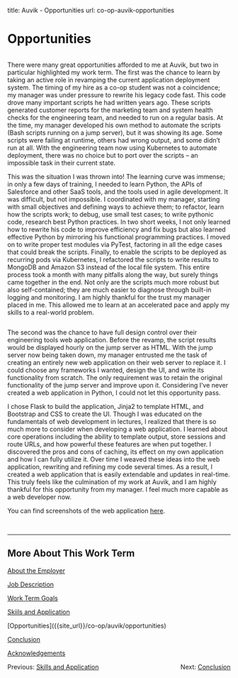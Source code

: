 title: Auvik - Opportunities
url: co-op-auvik-opportunities

<h1 class="u-lead center">Opportunities</h1>

<img class="left-aligned" src="{{ url_for('static', filename='images/auvik/kubernetes.png') }}" alt="">

There were many great opportunities afforded to me at Auvik, but two in particular highlighted my work term. The first was the chance to learn by taking an active role in revamping the current application deployment system. The timing of my hire as a co-op student was not a coincidence; my manager was under pressure to rewrite his legacy code fast. This code drove many important scripts he had written years ago. These scripts generated customer reports for the marketing team and system health checks for the engineering team, and needed to run on a regular basis. At the time, my manager developed his own method to automate the scripts (Bash scripts running on a jump server), but it was showing its age. Some scripts were failing at runtime, others had wrong output, and some didn’t run at all. With the engineering team now using Kubernetes to automate deployment, there was no choice but to port over the scripts – an impossible task in their current state.

This was the situation I was thrown into! The learning curve was immense; in only a few days of training, I needed to learn Python, the APIs of Salesforce and other SaaS tools, and the tools used in agile development. It was difficult, but not impossible. I coordinated with my manager, starting with small objectives and defining ways to achieve them; to refactor, learn how the scripts work; to debug, use small test cases; to write pythonic code, research best Python practices. In two short weeks, I not only learned how to rewrite his code to improve efficiency and fix bugs but also learned effective Python by mirroring his functional programming practices. I moved on to write proper test modules via PyTest, factoring in all the edge cases that could break the scripts. Finally, to enable the scripts to be deployed as recurring pods via Kubernetes, I refactored the scripts to write results to MongoDB and Amazon S3 instead of the local file system. This entire process took a month with many pitfalls along the way, but surely things came together in the end. Not only are the scripts much more robust but also self-contained; they are much easier to diagnose through built-in logging and monitoring. I am highly thankful for the trust my manager placed in me. This allowed me to learn at an accelerated pace and apply my skills to a real-world problem.

<img class="left-aligned" src="{{ url_for('static', filename='images/auvik/python_web.png') }}" alt="">

The second was the chance to have full design control over their engineering tools web application. Before the revamp, the script results would be displayed hourly on the jump server as HTML. With the jump server now being taken down, my manager entrusted me the task of creating an entirely new web application on their web server to replace it. I could choose any frameworks I wanted, design the UI, and write its functionality from scratch. The only requirement was to retain the original functionality of the jump server and improve upon it. Considering I’ve never created a web application in Python, I could not let this opportunity pass.

I chose Flask to build the application, Jinja2 to template HTML, and Bootstrap and CSS to create the UI. Though I was educated on the fundamentals of web development in lectures, I realized that there is so much more to consider when developing a web application. I learned about core operations including the ability to template output, store sessions and route URLs, and how powerful these features are when put together. I discovered the pros and cons of caching, its effect on my own application and how I can fully utilize it. Over time I weaved these ideas into the web application, rewriting and refining my code several times. As a result, I created a web application that is easily extendable and updates in real-time. This truly feels like the culmination of my work at Auvik, and I am highly thankful for this opportunity from my manager. I feel much more capable as a web developer now.

You can find screenshots of the web application
<a href="https://imgur.com/a/veUQ0sc/" target="\_blank" rel="noopener">here</a>.

<br>
<hr>

<h2 class="u-sublead">More About This Work Term</h2>

[About the Employer]({{site_url}}/co-op/auvik/about-the-employer)

[Job Description]({{site_url}}/co-op/auvik/job-description)

[Work Term Goals]({{site_url}}/co-op/auvik/work-term-goals)

[Skiils and Application]({{site_url}}/co-op/auvik/skills-and-application)

<span class='active'>
  [Opportunities]({{site_url}}/co-op/auvik/opportunities)
</span>

[Conclusion]({{site_url}}/co-op/auvik/conclusion)

[Acknowledgements]({{site_url}}/co-op/auvik/acknowledgements)

<div style="float: left;">
  Previous: <a href="{{ site_url }}/co-op/auvik/skills-and-application">Skills and Application</a>
</div>

<div style="float: right;">
  Next: <a href="{{ site_url }}/co-op/auvik/conclusion">Conclusion</a>
</div>
